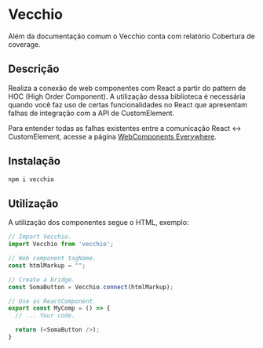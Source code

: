 # Vecchio

Além da documentação comum o Vecchio conta com relatório Cobertura de coverage.

## Descrição

Realiza a conexão de web componentes com React a partir do pattern de HOC (High Order Component). A utilização dessa biblioteca é necessária quando você faz uso de certas funcionalidades no React que apresentam falhas de integração com a API de CustomElement.

Para entender todas as falhas existentes entre a comunicação React <-> CustomElement, acesse a página [WebComponents Everywhere](https://custom-elements-everywhere.com/).

## Instalação

```sh
npm i vecchio
```

## Utilização

A utilização dos componentes segue o HTML, exemplo:

```js
// Import Vecchio.
import Vecchio from 'vecchio';

// Web component tagName.
const htmlMarkup = "";

// Create a bridge.
const SomaButton = Vecchio.connect(htmlMarkup);

// Use as ReactComponent.
export const MyComp = () => {
  // ... Your code.

  return (<SomaButton />);
}
```
